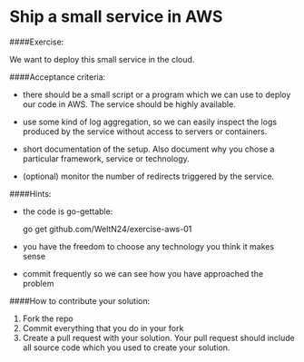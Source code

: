 Ship a small service in AWS
===========================

####Exercise:

We want to deploy this small service in the cloud.

####Acceptance criteria:

- there should be a small script or a program which we can use to deploy our code in AWS. The service should be highly available.

- use some kind of log aggregation, so we can easily inspect the logs produced by the service
without access to servers or containers.

- short documentation of the setup. Also document why you chose a particular framework, service or technology. 

- (optional) monitor the number of redirects triggered by the service.

####Hints:

- the code is go-gettable:

	go get github.com/WeltN24/exercise-aws-01

- you have the freedom to choose any technology you think it makes sense

- commit frequently so we can see how you have approached the problem

####How to contribute your solution:

1. Fork the repo
2. Commit everything that you do in your fork
3. Create a pull request with your solution. Your pull request should include all source code which you used to create your solution.